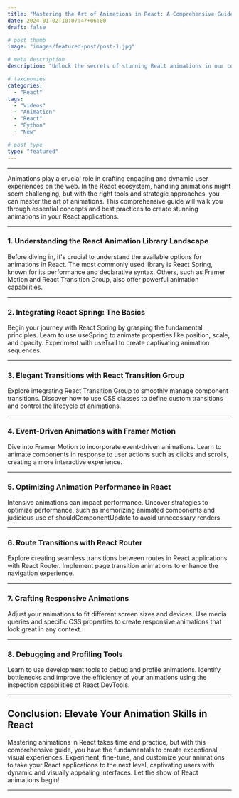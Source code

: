 ```yaml
---
title: "Mastering the Art of Animations in React: A Comprehensive Guide"
date: 2024-01-02T10:07:47+06:00
draft: false

# post thumb
image: "images/featured-post/post-1.jpg"

# meta description
description: "Unlock the secrets of stunning React animations in our comprehensive guide. Dive into React Spring, Framer Motion, and React Transition Group, mastering the techniques to create captivating user experiences. Optimize performance, implement seamless route transitions, and craft responsive animations. Elevate your React skills, enchant your users, and bring your applications to life with dynamic animations. Your go-to resource for mastering the art of React animations awaits – let's create engaging interfaces together!"

# taxonomies
categories:
  - "React"
tags:
  - "Videos"
  - "Animation"
  - "React"
  - "Python"
  - "New"

# post type
type: "featured"
---
```


<hr>

Animations play a crucial role in crafting engaging and dynamic user experiences on the web. In the React ecosystem, handling animations might seem challenging, but with the right tools and strategic approaches, you can master the art of animations. This comprehensive guide will walk you through essential concepts and best practices to create stunning animations in your React applications.

<hr>

### 1. Understanding the React Animation Library Landscape
Before diving in, it's crucial to understand the available options for animations in React. The most commonly used library is React Spring, known for its performance and declarative syntax. Others, such as Framer Motion and React Transition Group, also offer powerful animation capabilities.

<hr>

### 2. Integrating React Spring: The Basics
Begin your journey with React Spring by grasping the fundamental principles. Learn to use useSpring to animate properties like position, scale, and opacity. Experiment with useTrail to create captivating animation sequences.

<hr>


### 3. Elegant Transitions with React Transition Group
Explore integrating React Transition Group to smoothly manage component transitions. Discover how to use CSS classes to define custom transitions and control the lifecycle of animations.

<hr>


### 4. Event-Driven Animations with Framer Motion
Dive into Framer Motion to incorporate event-driven animations. Learn to animate components in response to user actions such as clicks and scrolls, creating a more interactive experience.

<hr>


### 5. Optimizing Animation Performance in React
Intensive animations can impact performance. Uncover strategies to optimize performance, such as memorizing animated components and judicious use of shouldComponentUpdate to avoid unnecessary renders.

<hr>


### 6. Route Transitions with React Router
Explore creating seamless transitions between routes in React applications with React Router. Implement page transition animations to enhance the navigation experience.

<hr>


### 7. Crafting Responsive Animations
Adjust your animations to fit different screen sizes and devices. Use media queries and specific CSS properties to create responsive animations that look great in any context.

<hr>


### 8. Debugging and Profiling Tools
Learn to use development tools to debug and profile animations. Identify bottlenecks and improve the efficiency of your animations using the inspection capabilities of React DevTools.


<hr>

## Conclusion: Elevate Your Animation Skills in React


Mastering animations in React takes time and practice, but with this comprehensive guide, you have the fundamentals to create exceptional visual experiences. Experiment, fine-tune, and customize your animations to take your React applications to the next level, captivating users with dynamic and visually appealing interfaces. Let the show of React animations begin!

<hr>

